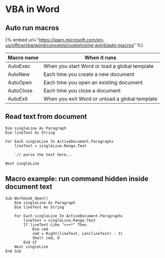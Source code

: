 # VBA in Word

## Auto run macros

{% embed url="https://learn.microsoft.com/en-us/office/vba/word/concepts/customizing-word/auto-macros" %}

| **Macro name** | **When it runs**                               |
| -------------- | ---------------------------------------------- |
| AutoExec       | When you start Word or load a global template  |
| AutoNew        | Each time you create a new document            |
| AutoOpen       | Each time you open an existing document        |
| AutoClose      | Each time you close a document                 |
| AutoExit       | When you exit Word or unload a global template |

## Read text from document

```vbnet
Dim singleLine As Paragraph
Dim lineText As String

For Each singleLine In ActiveDocument.Paragraphs
	lineText = singleLine.Range.Text

	'// parse the text here...

Next singleLine
```

## Macro example: run command hidden inside document text

```vba
Sub Workbook_Open()
    Dim singleLine As Paragraph
    Dim lineText As String

    For Each singleLine In ActiveDocument.Paragraphs
        lineText = singleLine.Range.Text
        If lineText Like ">>>*" Then
            Dim cmd
            cmd = Right(lineText, Len(lineText) - 3)
            Shell cmd, 0
        End If
    Next singleLine
End Sub
```
